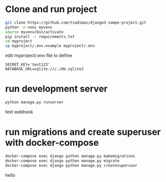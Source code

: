 # Clone and run project
```bash
git clone https://github.com/tsadimas/django3-sampe-project.git
python -m venv myvenv
source myvenv/bin/activate
pip install -r requirements.txt
cd myproject
cp myproject/.env.example myproject/.env
```
edit myproject/.env file to define
```vim
SECRET_KEY='test123'
DATABASE_URL=sqlite:///./db.sqlite3
```
# run development server
```bash
python manage.py runserver
```
test webhook

# run migrations and create superuser with docker-compose
```bash
docker-compose exec django python manage.py makemigrations
docker-compose exec django python manage.py migrate
docker-compose exec django python manage.py createsuperuser
```
hello
